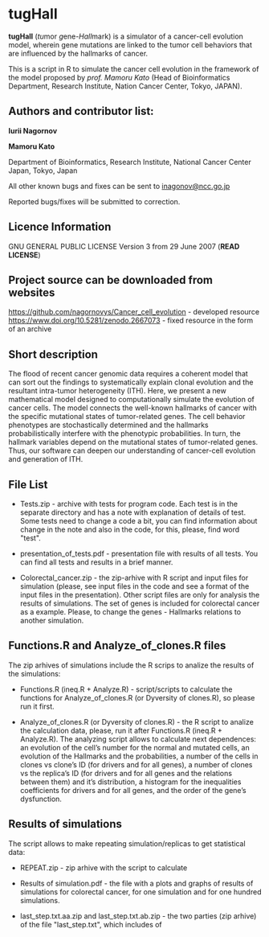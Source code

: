 tugHall
====================
**tugHall** (*tu*mor *g*ene-*Hall*mark) is a simulator of a cancer-cell evolution model, wherein gene mutations are linked to the tumor cell behaviors that are influenced by the hallmarks of cancer.

This is a script in R to simulate the cancer cell evolution in the framework of the model proposed by *prof. Mamoru Kato* 
(Head of Bioinformatics Department, Research Institute, Nation Cancer Center, Tokyo, JAPAN).

Authors and contributor list: 
--- 
**Iurii Nagornov** 

**Mamoru Kato**

Department of Bioinformatics, Research Institute, National Cancer Center Japan, Tokyo, Japan

All other known bugs and fixes can be sent to inagonov@ncc.go.jp

Reported bugs/fixes will be submitted to correction.

Licence Information
------
GNU GENERAL PUBLIC LICENSE Version 3 from 29 June 2007 (**READ LICENSE**)

Project source can be downloaded from websites  
--- 
https://github.com/nagornovys/Cancer_cell_evolution  -  developed resource
https://www.doi.org/10.5281/zenodo.2667073  -  fixed resource in the form of an archive

Short description
---
The flood of recent cancer genomic data requires a coherent model that can sort out the findings to systematically explain clonal evolution and the resultant intra-tumor heterogeneity (ITH). Here, we present a new mathematical model designed to computationally simulate the evolution of cancer cells. The model connects the well-known hallmarks of cancer with the specific mutational states of tumor-related genes. The cell behavior phenotypes are stochastically determined and the hallmarks probabilistically interfere with the phenotypic probabilities. In turn, the hallmark variables depend on the mutational states of tumor-related genes. Thus, our software can deepen our understanding of cancer-cell evolution and generation of ITH.

File List
---

* Tests.zip - archive with tests for program code. Each test is in the separate directory and has a note with explanation of details of test. Some tests need to change a code a bit, you can find information about change in the note and also in the code, for this, please, find word "test".

* presentation_of_tests.pdf - presentation file with results of all tests. You can find all tests and results in a brief manner.

* Colorectal_cancer.zip - the zip-arhive with R script and input files for simulation (please, see input files in the code and see a format of the input files in the presentation). Other script files are only for analysis the results of simulations. The set of genes is included for colorectal cancer as a example. Please, to change the genes - Hallmarks relations to another simulation. 

Functions.R and Analyze_of_clones.R files
---
The zip arhives of simulations include the R scrips to analize the results of the simulations:

* Functions.R (ineq.R + Analyze.R) - script/scripts to calculate the functions for Analyze_of_clones.R (or Dyversity of clones.R), so please run it first.

* Analyze_of_clones.R (or Dyversity of clones.R) - the R script to analize the calculation data, please, run it after Functions.R (ineq.R + Analyze.R). The analyzing script allows to calculate next dependences: an evolution of the cell’s number for the normal and mutated cells, an evolution of the Hallmarks and the probabilities, a number of the cells in clones vs clone’s ID (for drivers and for all genes), a number of clones vs the replica’s ID (for drivers and for all genes and the relations between them) and it’s distribution, a histogram for the inequalities coefficients for drivers and for all genes, and the order of the gene’s dysfunction.


Results of simulations
---
The script allows to make repeating simulation/replicas to get statistical data:

* REPEAT.zip - zip arhive with the script to calculate

* Results of simulation.pdf - the file with a plots and graphs of results of simulations for colorectal cancer, for one simulation and for one hundred simulations.
* last_step.txt.aa.zip and last_step.txt.ab.zip - the two parties (zip arhive) of the file "last_step.txt", which includes of 

